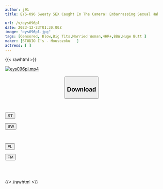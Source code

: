 ```yaml
---
author: j91
title: EYS-096 Sweaty SEX Caught In The Camera! Embarrassing Sexual Habits Of Plump Wives 12 People 4 Hours BEST (2)

url: /v/eys096pl
date: 2023-12-23T01:30:00Z
image: "eys096pl.jpg"
tags: [Censored, Blow,Big Tits,Married Woman,4HR+,BBW,Huge Butt	]
maker: [STUDIO I’s - Mousozoku   ]
actress: [ ]
---
```



{{< rawhtml >}}

<div class="video" data-videoid="Z2Gz64wRxDIqpl0">
    <a href="javascript:;">
        <img src="/v/eys096pl/eys096pl.jpg" width="WIDTH" height="HEIGHT" alt="eys096pl.mp4" loading="lazy">
    </a>
</div>

<script type="text/javascript" src="https://j91.asia/asset/on-demand-st.js"></script>

<br>
  <link rel="stylesheet" href="https://j91.asia/asset/bs5.css">
  
  <center>
  <button class="btn btn-primary" type="button" data-bs-toggle="collapse" data-bs-target=".multi-collapse" aria-expanded="false" aria-controls="multiCollapseExample1 multiCollapseExample2"><h2>Download</h2></button></center>
</p>
<div class="row">
  <div class="col">
    <div class="collapse multi-collapse" id="multiCollapseExample1">
      <div class="card card-body">
	      	      <br>
<div class="buttons">  
<p><a href="https://streamtape.to/v/Z2Gz64wRxDIqpl0" target="_blank"><button class="btn-hover color-3"><i class="fa fa-download"></i> ST</button></a></p>
<p><a href="https://flaswish.com/95zg01bfq08k" target="_blank"><button class="btn-hover color-2"><i class="fa fa-download"></i> SW</button></a></p></div>
    </div>
  </div>
</div>
  <div class="col">
    <div class="collapse multi-collapse" id="multiCollapseExample2">
      <div class="card card-body">
	      <br>
<div class="buttons">
<p><a href="javascript:;" target="_blank"><button class="btn-hover color-9"><i class="fa fa-download"></i> FL</button></a></p>
<p><a href="javascript:;" target="_blank"><button class="btn-hover color-8"><i class="fa fa-download"></i> FM</button></a></p></div>
<br><br>
      </div>
    </div>
  </div>
</div>

{{< /rawhtml >}}